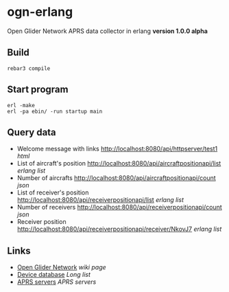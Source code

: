 # ogn-erlang
Open Glider Network APRS data collector in erlang
**version 1.0.0 alpha**

## Build
```
rebar3 compile
```

## Start program
```
erl -make
erl -pa ebin/ -run startup main
```

## Query data
* Welcome message with links [http://localhost:8080/api/httpserver/test1](http://localhost:8080/api/httpserver/test1) *html*
* List of aircraft's position [http://localhost:8080/api/aircraftpositionapi/list](http://localhost:8080/api/aircraftpositionapi/list) *erlang list*
* Number of aircrafts [http://localhost:8080/api/aircraftpositionapi/count](http://localhost:8080/api/aircraftpositionapi/count) *json*
* List of receiver's position [http://localhost:8080/api/receiverpositionapi/list](http://localhost:8080/api/receiverpositionapi/list) *erlang list*
* Number of receivers [http://localhost:8080/api/receiverpositionapi/count](http://localhost:8080/api/receiverpositionapi/count) *json*
* Receiver position [http://localhost:8080/api/receiverpositionapi/receiver/NkovJ7](http://localhost:8080/api/receiverpositionapi/receiver/NkovJ7) *erlang list*

## Links
* [Open Glider Network](http://wiki.glidernet.org/) *wiki page*
* [Device database](http://ddb.glidernet.org/download/?j=1) *Long list*
* [APRS servers](http://wiki.glidernet.org/aprs-server) *APRS servers*
